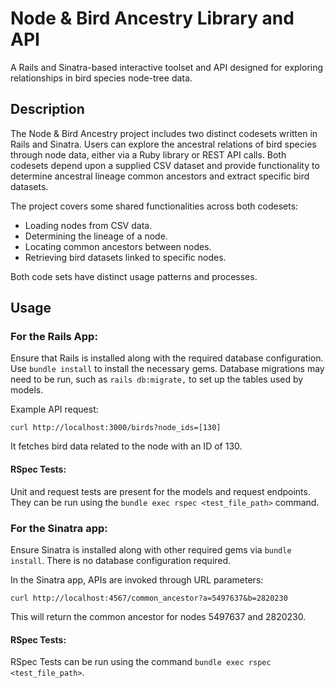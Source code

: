 # Node & Bird Ancestry Library and API

A Rails and Sinatra-based interactive toolset and API designed for exploring
relationships in bird species node-tree data.

## Description

The Node & Bird Ancestry project includes two distinct codesets written in Rails
and Sinatra. Users can explore the ancestral relations of bird species through
node data, either via a Ruby library or REST API calls. Both codesets depend
upon a supplied CSV dataset and provide functionality to determine ancestral
lineage common ancestors and extract specific bird datasets.

The project covers some shared functionalities across both codesets:

- Loading nodes from CSV data.
- Determining the lineage of a node.
- Locating common ancestors between nodes.
- Retrieving bird datasets linked to specific nodes.

Both code sets have distinct usage patterns and processes.

## Usage

### For the Rails App:

Ensure that Rails is installed along with the required database configuration.
Use `bundle install` to install the necessary gems. Database migrations may need to
be run, such as `rails db:migrate,` to set up the tables used by models.

Example API request:

```shell
curl http://localhost:3000/birds?node_ids=[130]
```

It fetches bird data related to the node with an ID of 130.

#### RSpec Tests:

Unit and request tests are present for the models and request endpoints. They
can be run using the `bundle exec rspec <test_file_path>` command.

### For the Sinatra app:

Ensure Sinatra is installed along with other required gems via `bundle install`.
There is no database configuration required.

In the Sinatra app, APIs are invoked through URL parameters:

```shell
curl http://localhost:4567/common_ancestor?a=5497637&b=2820230
```

This will return the common ancestor for nodes 5497637 and 2820230.

#### RSpec Tests:

RSpec Tests can be run using the command `bundle exec rspec <test_file_path>`.
